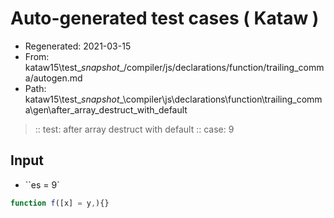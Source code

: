 # Auto-generated test cases ( Kataw )
- Regenerated: 2021-03-15
- From: kataw15\test\__snapshot__/compiler/js/declarations/function/trailing_comma/autogen.md
- Path: kataw15\test\__snapshot__\compiler\js\declarations\function\trailing_comma\gen\after_array_destruct_with_default
> :: test: after array destruct with default
> :: case: 9
## Input
- ``es = 9`

`````js
function f([x] = y,){}
`````
